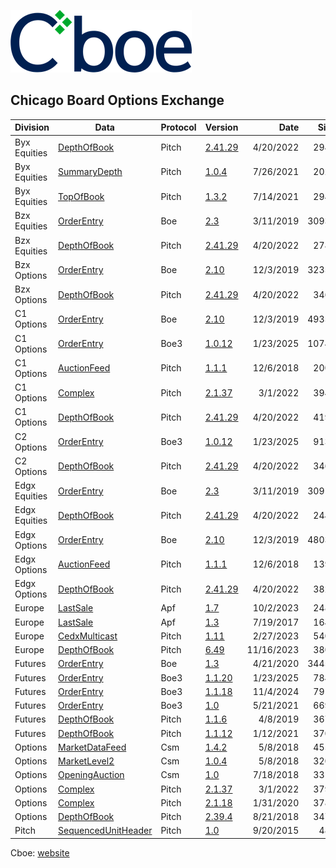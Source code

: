 [![Cboe](https://github.com/Open-Markets-Initiative/Directory/blob/main/Organizations/Cboe/Images/Logo.png)](https://www.cboe.com)


## Chicago Board Options Exchange

| Division | Data | Protocol | Version | Date | Size | [Status][Omi.Glossary.Status] | [Testing][Omi.Glossary.Testing] | Specification |
| --- | --- | --- | --- | ---: | ---: | --- | --- | --- |
| Byx Equities | [DepthOfBook][Cboe.Byx.Equities.DepthOfBook.Pitch.v2.41.29.Dissector] | Pitch | [2.41.29][Cboe.Byx.Equities.DepthOfBook.Pitch.v2.41.29.Dissector] | 4/20/2022 | 2947 | [Active][Omi.Glossary.Status.Active] | [Untested][Omi.Glossary.Testing.Untested] | [url][Cboe.Byx.Equities.DepthOfBook.Pitch.v2.41.29.Url] - [pdf][Cboe.Byx.Equities.DepthOfBook.Pitch.v2.41.29.Pdf] |
| Byx Equities | [SummaryDepth][Cboe.Byx.Equities.SummaryDepth.Pitch.v1.0.4.Dissector] | Pitch | [1.0.4][Cboe.Byx.Equities.SummaryDepth.Pitch.v1.0.4.Dissector] | 7/26/2021 | 2023 | [Active][Omi.Glossary.Status.Active] | [Untested][Omi.Glossary.Testing.Untested] | [url][Cboe.Byx.Equities.SummaryDepth.Pitch.v1.0.4.Url] - [pdf][Cboe.Byx.Equities.SummaryDepth.Pitch.v1.0.4.Pdf] |
| Byx Equities | [TopOfBook][Cboe.Byx.Equities.TopOfBook.Pitch.v1.3.2.Dissector] | Pitch | [1.3.2][Cboe.Byx.Equities.TopOfBook.Pitch.v1.3.2.Dissector] | 7/14/2021 | 2947 | [Active][Omi.Glossary.Status.Active] | [Untested][Omi.Glossary.Testing.Untested] | [url][Cboe.Byx.Equities.TopOfBook.Pitch.v1.3.2.Url] - [pdf][Cboe.Byx.Equities.TopOfBook.Pitch.v1.3.2.Pdf] |
| Bzx Equities | [OrderEntry][Cboe.Bzx.Equities.OrderEntry.Boe.v2.3.Dissector] | Boe | [2.3][Cboe.Bzx.Equities.OrderEntry.Boe.v2.3.Dissector] | 3/11/2019 | 30931 | [Active][Omi.Glossary.Status.Active] | [Incomplete][Omi.Glossary.Testing.Incomplete] | [url][Cboe.Bzx.Equities.OrderEntry.Boe.v2.3.Url] - [pdf][Cboe.Bzx.Equities.OrderEntry.Boe.v2.3.Pdf] |
| Bzx Equities | [DepthOfBook][Cboe.Bzx.Equities.DepthOfBook.Pitch.v2.41.29.Dissector] | Pitch | [2.41.29][Cboe.Bzx.Equities.DepthOfBook.Pitch.v2.41.29.Dissector] | 4/20/2022 | 2786 | [Active][Omi.Glossary.Status.Active] | [Untested][Omi.Glossary.Testing.Untested] | [url][Cboe.Bzx.Equities.DepthOfBook.Pitch.v2.41.29.Url] - [pdf][Cboe.Bzx.Equities.DepthOfBook.Pitch.v2.41.29.Pdf] |
| Bzx Options | [OrderEntry][Cboe.Bzx.Options.OrderEntry.Boe.v2.10.Dissector] | Boe | [2.10][Cboe.Bzx.Options.OrderEntry.Boe.v2.10.Dissector] | 12/3/2019 | 32357 | [Active][Omi.Glossary.Status.Active] | [Incomplete][Omi.Glossary.Testing.Incomplete] | [url][Cboe.Bzx.Options.OrderEntry.Boe.v2.10.Url] - [pdf][Cboe.Bzx.Options.OrderEntry.Boe.v2.10.Pdf] |
| Bzx Options | [DepthOfBook][Cboe.Bzx.Options.DepthOfBook.Pitch.v2.41.29.Dissector] | Pitch | [2.41.29][Cboe.Bzx.Options.DepthOfBook.Pitch.v2.41.29.Dissector] | 4/20/2022 | 3460 | [Active][Omi.Glossary.Status.Active] | [Untested][Omi.Glossary.Testing.Untested] | [url][Cboe.Bzx.Options.DepthOfBook.Pitch.v2.41.29.Url] - [pdf][Cboe.Bzx.Options.DepthOfBook.Pitch.v2.41.29.Pdf] |
| C1 Options | [OrderEntry][Cboe.C1.Options.OrderEntry.Boe.v2.10.Dissector] | Boe | [2.10][Cboe.C1.Options.OrderEntry.Boe.v2.10.Dissector] | 12/3/2019 | 49357 | [Active][Omi.Glossary.Status.Active] | [Incomplete][Omi.Glossary.Testing.Incomplete] | [url][Cboe.C1.Options.OrderEntry.Boe.v2.10.Url] - [pdf][Cboe.C1.Options.OrderEntry.Boe.v2.10.Pdf] |
| C1 Options | [OrderEntry][Cboe.C1.Options.OrderEntry.Boe3.v1.0.12.Dissector] | Boe3 | [1.0.12][Cboe.C1.Options.OrderEntry.Boe3.v1.0.12.Dissector] | 1/23/2025 | 10741 | [Active][Omi.Glossary.Status.Active] | [Beta][Omi.Glossary.Testing.Beta] | [url][Cboe.C1.Options.OrderEntry.Boe3.v1.0.12.Url] - [pdf][Cboe.C1.Options.OrderEntry.Boe3.v1.0.12.Pdf] |
| C1 Options | [AuctionFeed][Cboe.C1.Options.AuctionFeed.Pitch.v1.1.1.Dissector] | Pitch | [1.1.1][Cboe.C1.Options.AuctionFeed.Pitch.v1.1.1.Dissector] | 12/6/2018 | 2007 | [Active][Omi.Glossary.Status.Active] | [Verified][Omi.Glossary.Testing.Verified] | [url][Cboe.C1.Options.AuctionFeed.Pitch.v1.1.1.Url] - [pdf][Cboe.C1.Options.AuctionFeed.Pitch.v1.1.1.Pdf] |
| C1 Options | [Complex][Cboe.C1.Options.Complex.Pitch.v2.1.37.Dissector] | Pitch | [2.1.37][Cboe.C1.Options.Complex.Pitch.v2.1.37.Dissector] | 3/1/2022 | 3944 | [Active][Omi.Glossary.Status.Active] | [Untested][Omi.Glossary.Testing.Untested] | [url][Cboe.C1.Options.Complex.Pitch.v2.1.37.Url] - [pdf][Cboe.C1.Options.Complex.Pitch.v2.1.37.Pdf] |
| C1 Options | [DepthOfBook][Cboe.C1.Options.DepthOfBook.Pitch.v2.41.29.Dissector] | Pitch | [2.41.29][Cboe.C1.Options.DepthOfBook.Pitch.v2.41.29.Dissector] | 4/20/2022 | 4190 | [Active][Omi.Glossary.Status.Active] | [Untested][Omi.Glossary.Testing.Untested] | [url][Cboe.C1.Options.DepthOfBook.Pitch.v2.41.29.Url] - [pdf][Cboe.C1.Options.DepthOfBook.Pitch.v2.41.29.Pdf] |
| C2 Options | [OrderEntry][Cboe.C2.Options.OrderEntry.Boe3.v1.0.12.Dissector] | Boe3 | [1.0.12][Cboe.C2.Options.OrderEntry.Boe3.v1.0.12.Dissector] | 1/23/2025 | 9133 | [Active][Omi.Glossary.Status.Active] | [Beta][Omi.Glossary.Testing.Beta] | [url][Cboe.C2.Options.OrderEntry.Boe3.v1.0.12.Url] - [pdf][Cboe.C2.Options.OrderEntry.Boe3.v1.0.12.Pdf] |
| C2 Options | [DepthOfBook][Cboe.C2.Options.DepthOfBook.Pitch.v2.41.29.Dissector] | Pitch | [2.41.29][Cboe.C2.Options.DepthOfBook.Pitch.v2.41.29.Dissector] | 4/20/2022 | 3460 | [Active][Omi.Glossary.Status.Active] | [Untested][Omi.Glossary.Testing.Untested] | [url][Cboe.C2.Options.DepthOfBook.Pitch.v2.41.29.Url] - [pdf][Cboe.C2.Options.DepthOfBook.Pitch.v2.41.29.Pdf] |
| Edgx Equities | [OrderEntry][Cboe.Edgx.Equities.OrderEntry.Boe.v2.3.Dissector] | Boe | [2.3][Cboe.Edgx.Equities.OrderEntry.Boe.v2.3.Dissector] | 3/11/2019 | 30916 | [Active][Omi.Glossary.Status.Active] | [Incomplete][Omi.Glossary.Testing.Incomplete] | [url][Cboe.Edgx.Equities.OrderEntry.Boe.v2.3.Url] - [pdf][Cboe.Edgx.Equities.OrderEntry.Boe.v2.3.Pdf] |
| Edgx Equities | [DepthOfBook][Cboe.Edgx.Equities.DepthOfBook.Pitch.v2.41.29.Dissector] | Pitch | [2.41.29][Cboe.Edgx.Equities.DepthOfBook.Pitch.v2.41.29.Dissector] | 4/20/2022 | 2440 | [Active][Omi.Glossary.Status.Active] | [Untested][Omi.Glossary.Testing.Untested] | [url][Cboe.Edgx.Equities.DepthOfBook.Pitch.v2.41.29.Url] - [pdf][Cboe.Edgx.Equities.DepthOfBook.Pitch.v2.41.29.Pdf] |
| Edgx Options | [OrderEntry][Cboe.Edgx.Options.OrderEntry.Boe.v2.10.Dissector] | Boe | [2.10][Cboe.Edgx.Options.OrderEntry.Boe.v2.10.Dissector] | 12/3/2019 | 48037 | [Active][Omi.Glossary.Status.Active] | [Incomplete][Omi.Glossary.Testing.Incomplete] | [url][Cboe.Edgx.Options.OrderEntry.Boe.v2.10.Url] - [pdf][Cboe.Edgx.Options.OrderEntry.Boe.v2.10.Pdf] |
| Edgx Options | [AuctionFeed][Cboe.Edgx.Options.AuctionFeed.Pitch.v1.1.1.Dissector] | Pitch | [1.1.1][Cboe.Edgx.Options.AuctionFeed.Pitch.v1.1.1.Dissector] | 12/6/2018 | 1396 | [Active][Omi.Glossary.Status.Active] | [Verified][Omi.Glossary.Testing.Verified] | [url][Cboe.Edgx.Options.AuctionFeed.Pitch.v1.1.1.Url] - [pdf][Cboe.Edgx.Options.AuctionFeed.Pitch.v1.1.1.Pdf] |
| Edgx Options | [DepthOfBook][Cboe.Edgx.Options.DepthOfBook.Pitch.v2.41.29.Dissector] | Pitch | [2.41.29][Cboe.Edgx.Options.DepthOfBook.Pitch.v2.41.29.Dissector] | 4/20/2022 | 3821 | [Active][Omi.Glossary.Status.Active] | [Untested][Omi.Glossary.Testing.Untested] | [url][Cboe.Edgx.Options.DepthOfBook.Pitch.v2.41.29.Url] - [pdf][Cboe.Edgx.Options.DepthOfBook.Pitch.v2.41.29.Pdf] |
| Europe | [LastSale][Cboe.Europe.LastSale.Apf.v1.7.Dissector] | Apf | [1.7][Cboe.Europe.LastSale.Apf.v1.7.Dissector] | 10/2/2023 | 2484 | [Active][Omi.Glossary.Status.Active] | [Beta][Omi.Glossary.Testing.Beta] | [url][Cboe.Europe.LastSale.Apf.v1.7.Url] - [pdf][Cboe.Europe.LastSale.Apf.v1.7.Pdf] |
| Europe | [LastSale][Cboe.Europe.LastSale.Apf.v1.3.Dissector] | Apf | [1.3][Cboe.Europe.LastSale.Apf.v1.3.Dissector] | 7/19/2017 | 1648 | [Deprecated][Omi.Glossary.Status.Deprecated] | [Beta][Omi.Glossary.Testing.Beta] | [url][Cboe.Europe.LastSale.Apf.v1.3.Url] - [pdf][Cboe.Europe.LastSale.Apf.v1.3.Pdf] |
| Europe | [CedxMulticast][Cboe.Europe.CedxMulticast.Pitch.v1.11.Dissector] | Pitch | [1.11][Cboe.Europe.CedxMulticast.Pitch.v1.11.Dissector] | 2/27/2023 | 5401 | [Active][Omi.Glossary.Status.Active] | [Untested][Omi.Glossary.Testing.Untested] | [url][Cboe.Europe.CedxMulticast.Pitch.v1.11.Url] - [pdf][Cboe.Europe.CedxMulticast.Pitch.v1.11.Pdf] |
| Europe | [DepthOfBook][Cboe.Europe.DepthOfBook.Pitch.v6.49.Dissector] | Pitch | [6.49][Cboe.Europe.DepthOfBook.Pitch.v6.49.Dissector] | 11/16/2023 | 3803 | [Active][Omi.Glossary.Status.Active] | [Untested][Omi.Glossary.Testing.Untested] | [url][Cboe.Europe.DepthOfBook.Pitch.v6.49.Url] - [pdf][Cboe.Europe.DepthOfBook.Pitch.v6.49.Pdf] |
| Futures | [OrderEntry][Cboe.Futures.OrderEntry.Boe.v1.3.Dissector] | Boe | [1.3][Cboe.Futures.OrderEntry.Boe.v1.3.Dissector] | 4/21/2020 | 34452 | [Deprecated][Omi.Glossary.Status.Deprecated] | [Incomplete][Omi.Glossary.Testing.Incomplete] | [url][Cboe.Futures.OrderEntry.Boe.v1.3.Url] - [pdf][Cboe.Futures.OrderEntry.Boe.v1.3.Pdf] |
| Futures | [OrderEntry][Cboe.Futures.OrderEntry.Boe3.v1.1.20.Dissector] | Boe3 | [1.1.20][Cboe.Futures.OrderEntry.Boe3.v1.1.20.Dissector] | 1/23/2025 | 7841 | [Active][Omi.Glossary.Status.Active] | [Untested][Omi.Glossary.Testing.Untested] | [url][Cboe.Futures.OrderEntry.Boe3.v1.1.20.Url] - [pdf][Cboe.Futures.OrderEntry.Boe3.v1.1.20.Pdf] |
| Futures | [OrderEntry][Cboe.Futures.OrderEntry.Boe3.v1.1.18.Dissector] | Boe3 | [1.1.18][Cboe.Futures.OrderEntry.Boe3.v1.1.18.Dissector] | 11/4/2024 | 7914 | [Deprecated][Omi.Glossary.Status.Deprecated] | [Untested][Omi.Glossary.Testing.Untested] | [url][Cboe.Futures.OrderEntry.Boe3.v1.1.18.Url] - [pdf][Cboe.Futures.OrderEntry.Boe3.v1.1.18.Pdf] |
| Futures | [OrderEntry][Cboe.Futures.OrderEntry.Boe3.v1.0.Dissector] | Boe3 | [1.0][Cboe.Futures.OrderEntry.Boe3.v1.0.Dissector] | 5/21/2021 | 6696 | [Active][Omi.Glossary.Status.Active] | [Verified][Omi.Glossary.Testing.Verified] | [url][Cboe.Futures.OrderEntry.Boe3.v1.0.Url] - [pdf][Cboe.Futures.OrderEntry.Boe3.v1.0.Pdf] |
| Futures | [DepthOfBook][Cboe.Futures.DepthOfBook.Pitch.v1.1.6.Dissector] | Pitch | [1.1.6][Cboe.Futures.DepthOfBook.Pitch.v1.1.6.Dissector] | 4/8/2019 | 3672 | [Deprecated][Omi.Glossary.Status.Deprecated] | [Verified][Omi.Glossary.Testing.Verified] | [url][Cboe.Futures.DepthOfBook.Pitch.v1.1.6.Url] - [pdf][Cboe.Futures.DepthOfBook.Pitch.v1.1.6.Pdf] |
| Futures | [DepthOfBook][Cboe.Futures.DepthOfBook.Pitch.v1.1.12.Dissector] | Pitch | [1.1.12][Cboe.Futures.DepthOfBook.Pitch.v1.1.12.Dissector] | 1/12/2021 | 3704 | [Active][Omi.Glossary.Status.Active] | [Verified][Omi.Glossary.Testing.Verified] | [url][Cboe.Futures.DepthOfBook.Pitch.v1.1.12.Url] - [pdf][Cboe.Futures.DepthOfBook.Pitch.v1.1.12.Pdf] |
| Options | [MarketDataFeed][Cboe.Options.MarketDataFeed.Csm.v1.4.2.Dissector] | Csm | [1.4.2][Cboe.Options.MarketDataFeed.Csm.v1.4.2.Dissector] | 5/8/2018 | 4559 | [Deprecated][Omi.Glossary.Status.Deprecated] | [Verified][Omi.Glossary.Testing.Verified] | [url][Cboe.Options.MarketDataFeed.Csm.v1.4.2.Url] - [pdf][Cboe.Options.MarketDataFeed.Csm.v1.4.2.Pdf] |
| Options | [MarketLevel2][Cboe.Options.MarketLevel2.Csm.v1.0.4.Dissector] | Csm | [1.0.4][Cboe.Options.MarketLevel2.Csm.v1.0.4.Dissector] | 5/8/2018 | 3209 | [Deprecated][Omi.Glossary.Status.Deprecated] | [Verified][Omi.Glossary.Testing.Verified] | [url][Cboe.Options.MarketLevel2.Csm.v1.0.4.Url] - [pdf][Cboe.Options.MarketLevel2.Csm.v1.0.4.Pdf] |
| Options | [OpeningAuction][Cboe.Options.OpeningAuction.Csm.v1.0.Dissector] | Csm | [1.0][Cboe.Options.OpeningAuction.Csm.v1.0.Dissector] | 7/18/2018 | 3317 | [Deprecated][Omi.Glossary.Status.Deprecated] | [Verified][Omi.Glossary.Testing.Verified] | [url][Cboe.Options.OpeningAuction.Csm.v1.0.Url] - [pdf][Cboe.Options.OpeningAuction.Csm.v1.0.Pdf] |
| Options | [Complex][Cboe.Options.Complex.Pitch.v2.1.37.Dissector] | Pitch | [2.1.37][Cboe.Options.Complex.Pitch.v2.1.37.Dissector] | 3/1/2022 | 3792 | [Active][Omi.Glossary.Status.Active] | [Untested][Omi.Glossary.Testing.Untested] | [url][Cboe.Options.Complex.Pitch.v2.1.37.Url] - [pdf][Cboe.Options.Complex.Pitch.v2.1.37.Pdf] |
| Options | [Complex][Cboe.Options.Complex.Pitch.v2.1.18.Dissector] | Pitch | [2.1.18][Cboe.Options.Complex.Pitch.v2.1.18.Dissector] | 1/31/2020 | 3780 | [Active][Omi.Glossary.Status.Active] | [Untested][Omi.Glossary.Testing.Untested] | [url][Cboe.Options.Complex.Pitch.v2.1.18.Url] - [pdf][Cboe.Options.Complex.Pitch.v2.1.18.Pdf] |
| Options | [DepthOfBook][Cboe.Options.DepthOfBook.Pitch.v2.39.4.Dissector] | Pitch | [2.39.4][Cboe.Options.DepthOfBook.Pitch.v2.39.4.Dissector] | 8/21/2018 | 3474 | [Active][Omi.Glossary.Status.Active] | [Verified][Omi.Glossary.Testing.Verified] | [url][Cboe.Options.DepthOfBook.Pitch.v2.39.4.Url] - [pdf][Cboe.Options.DepthOfBook.Pitch.v2.39.4.Pdf] |
| Pitch | [SequencedUnitHeader][Cboe.Pitch.SequencedUnitHeader.Pitch.v1.0.Dissector] | Pitch | [1.0][Cboe.Pitch.SequencedUnitHeader.Pitch.v1.0.Dissector] | 9/20/2015 | 487 | [Header][Omi.Glossary.Status.Header] | [Verified][Omi.Glossary.Testing.Verified] | [url][Cboe.Pitch.SequencedUnitHeader.Pitch.v1.0.Url] |


Cboe: [website](https://www.cboe.com "Go to Chicago Board Options Exchange")


[Omi.Glossary.Status]: https://github.com/Open-Markets-Initiative/Directory/blob/main/Glossary/Status.md "Protocol Deployment Status"
[Omi.Glossary.Status.Active]: https://github.com/Open-Markets-Initiative/Directory/blob/main/Glossary/Status.md "Deployment Status: Protocol is in active production"
[Omi.Glossary.Status.Deprecated]: https://github.com/Open-Markets-Initiative/Directory/blob/main/Glossary/Status.md "Deployment Status: Protocol is no longer in active use"
[Omi.Glossary.Status.Future]: https://github.com/Open-Markets-Initiative/Directory/blob/main/Glossary/Status.md "Deployment Status: Protocol is not yet deployed to an active production environment"
[Omi.Glossary.Status.Unknown]: https://github.com/Open-Markets-Initiative/Directory/blob/main/Glossary/Status.md "Deployment Status: Protocol deployment status is unknown"
[Omi.Glossary.Status.Header]: https://github.com/Open-Markets-Initiative/Directory/blob/main/Glossary/Status.md "Deployment Status: Header only protocol provided for debugging"
[Omi.Glossary.Testing]: https://github.com/Open-Markets-Initiative/Directory/blob/main/Glossary/Testing.md "Protocol Testing Status"
[Omi.Glossary.Testing.Verified]: https://github.com/Open-Markets-Initiative/Directory/blob/main/Glossary/Testing.md "Testing Status: Protocol has been tested on live data"
[Omi.Glossary.Testing.Incomplete]: https://github.com/Open-Markets-Initiative/Directory/blob/main/Glossary/Testing.md "Testing Status: Protocol has been tested on live data but contains known issues"
[Omi.Glossary.Testing.Beta]: https://github.com/Open-Markets-Initiative/Directory/blob/main/Glossary/Testing.md "Testing Status: Protocol has not been tested and structure is speculative"
[Omi.Glossary.Testing.Untested]: https://github.com/Open-Markets-Initiative/Directory/blob/main/Glossary/Testing.md "Testing Status: Protocol has not been tested on live data"

[Cboe.Byx.Equities.DepthOfBook.Pitch.v2.41.29.Dissector]: https://github.com/Open-Markets-Initiative/wireshark-lua/blob/main/Cboe/Cboe_Byx_Equities_DepthOfBook_Pitch_v2_41_29_Dissector.lua "Cboe Byx Equities DepthOfBook Pitch v2.41.29 Wireshark Dissector"
[Cboe.Byx.Equities.DepthOfBook.Pitch.v2.41.29.Url]: http://markets.cboe.com/us/equities/support/technical "Chicago Board Options Exchange 2.41.29 Url"
[Cboe.Byx.Equities.DepthOfBook.Pitch.v2.41.29.Pdf]: https://github.com/Open-Markets-Initiative/Directory/blob/main/Organizations/Cboe/Specifications/Cboe.Equities.Multicast.Pitch.v2.41.29.pdf "Chicago Board Options Exchange 2.41.29 Pdf"
[Cboe.Byx.Equities.TopOfBook.Pitch.v1.3.2.Dissector]: https://github.com/Open-Markets-Initiative/wireshark-lua/blob/main/Cboe/Cboe_Byx_Equities_TopOfBook_Pitch_v1_3_2_Dissector.lua "Cboe Byx Equities TopOfBook Pitch v1.3.2 Wireshark Dissector"
[Cboe.Byx.Equities.TopOfBook.Pitch.v1.3.2.Url]: http://markets.cboe.com/us/equities/support/technical "Chicago Board Options Exchange 1.3.2 Url"
[Cboe.Byx.Equities.TopOfBook.Pitch.v1.3.2.Pdf]: https://github.com/Open-Markets-Initiative/Directory/blob/main/Organizations/Cboe/Specifications/Cboe_US_Equities_TOP_Specification.pdf "Chicago Board Options Exchange 1.3.2 Pdf"
[Cboe.Byx.Equities.SummaryDepth.Pitch.v1.0.4.Dissector]: https://github.com/Open-Markets-Initiative/wireshark-lua/blob/main/Cboe/Cboe_Byx_Equities_SummaryDepth_Pitch_v1_0_4_Dissector.lua "Cboe Byx Equities SummaryDepth Pitch v1.0.4 Wireshark Dissector"
[Cboe.Byx.Equities.SummaryDepth.Pitch.v1.0.4.Url]: http://markets.cboe.com/us/equities/support/technical "Chicago Board Options Exchange 1.0.4 Url"
[Cboe.Byx.Equities.SummaryDepth.Pitch.v1.0.4.Pdf]: https://github.com/Open-Markets-Initiative/Directory/blob/main/Organizations/Cboe/Specifications/Cboe_US_Equities_Summary_Depth_Feed_Specification.pdf "Chicago Board Options Exchange 1.0.4 Pdf"
[Cboe.Bzx.Equities.DepthOfBook.Pitch.v2.41.29.Dissector]: https://github.com/Open-Markets-Initiative/wireshark-lua/blob/main/Cboe/Cboe_Bzx_Equities_DepthOfBook_Pitch_v2_41_29_Dissector.lua "Cboe Bzx Equities DepthOfBook Pitch v2.41.29 Wireshark Dissector"
[Cboe.Bzx.Equities.DepthOfBook.Pitch.v2.41.29.Url]: http://markets.cboe.com/us/equities/support/technical "Chicago Board Options Exchange 2.41.29 Url"
[Cboe.Bzx.Equities.DepthOfBook.Pitch.v2.41.29.Pdf]: https://github.com/Open-Markets-Initiative/Directory/blob/main/Organizations/Cboe/Specifications/Cboe.Equities.Multicast.Pitch.v2.41.29.pdf "Chicago Board Options Exchange 2.41.29 Pdf"
[Cboe.Bzx.Equities.OrderEntry.Boe.v2.3.Dissector]: https://github.com/Open-Markets-Initiative/wireshark-lua/blob/main/Cboe/Cboe_Bzx_Equities_OrderEntry_Boe_v2_3_Dissector.lua "Cboe Bzx Equities OrderEntry Boe v2.3 Wireshark Dissector"
[Cboe.Bzx.Equities.OrderEntry.Boe.v2.3.Url]: http://markets.cboe.com/us/equities/support/technical/ "Chicago Board Options Exchange 2.3 Url"
[Cboe.Bzx.Equities.OrderEntry.Boe.v2.3.Pdf]: https://github.com/Open-Markets-Initiative/Directory/blob/main/Organizations/Cboe/Specifications/Cboe.Equities.OrderEntry.Boe.v2.3.pdf "Chicago Board Options Exchange 2.3 Pdf"
[Cboe.Edgx.Equities.DepthOfBook.Pitch.v2.41.29.Dissector]: https://github.com/Open-Markets-Initiative/wireshark-lua/blob/main/Cboe/Cboe_Edgx_Equities_DepthOfBook_Pitch_v2_41_29_Dissector.lua "Cboe Edgx Equities DepthOfBook Pitch v2.41.29 Wireshark Dissector"
[Cboe.Edgx.Equities.DepthOfBook.Pitch.v2.41.29.Url]: http://markets.cboe.com/us/equities/support/technical "Chicago Board Options Exchange 2.41.29 Url"
[Cboe.Edgx.Equities.DepthOfBook.Pitch.v2.41.29.Pdf]: https://github.com/Open-Markets-Initiative/Directory/blob/main/Organizations/Cboe/Specifications/Cboe.Equities.Multicast.Pitch.v2.41.29.pdf "Chicago Board Options Exchange 2.41.29 Pdf"
[Cboe.Edgx.Equities.OrderEntry.Boe.v2.3.Dissector]: https://github.com/Open-Markets-Initiative/wireshark-lua/blob/main/Cboe/Cboe_Edgx_Equities_OrderEntry_Boe_v2_3_Dissector.lua "Cboe Edgx Equities OrderEntry Boe v2.3 Wireshark Dissector"
[Cboe.Edgx.Equities.OrderEntry.Boe.v2.3.Url]: http://markets.cboe.com/us/equities/support/technical/ "Chicago Board Options Exchange 2.3 Url"
[Cboe.Edgx.Equities.OrderEntry.Boe.v2.3.Pdf]: https://github.com/Open-Markets-Initiative/Directory/blob/main/Organizations/Cboe/Specifications/Cboe.Equities.OrderEntry.Boe.v2.3.pdf "Chicago Board Options Exchange 2.3 Pdf"
[Cboe.C1.Options.DepthOfBook.Pitch.v2.41.29.Dissector]: https://github.com/Open-Markets-Initiative/wireshark-lua/blob/main/Cboe/Cboe_C1_Options_DepthOfBook_Pitch_v2_41_29_Dissector.lua "Cboe C1 Options DepthOfBook Pitch v2.41.29 Wireshark Dissector"
[Cboe.C1.Options.DepthOfBook.Pitch.v2.41.29.Url]: http://markets.cboe.com/us/options/support/technical "Chicago Board Options Exchange 2.41.29 Url"
[Cboe.C1.Options.DepthOfBook.Pitch.v2.41.29.Pdf]: https://github.com/Open-Markets-Initiative/Directory/blob/main/Organizations/Cboe/Specifications/Cboe.Options.Multicast.Pitch.v2.41.29.pdf "Chicago Board Options Exchange 2.41.29 Pdf"
[Cboe.C1.Options.AuctionFeed.Pitch.v1.1.1.Dissector]: https://github.com/Open-Markets-Initiative/wireshark-lua/blob/main/Cboe/Cboe_C1_Options_AuctionFeed_Pitch_v1_1_1_Dissector.lua "Cboe C1 Options AuctionFeed Pitch v1.1.1 Wireshark Dissector"
[Cboe.C1.Options.AuctionFeed.Pitch.v1.1.1.Url]: http://markets.cboe.com/us/options/support/technical "Chicago Board Options Exchange 1.1.1 Url"
[Cboe.C1.Options.AuctionFeed.Pitch.v1.1.1.Pdf]: https://github.com/Open-Markets-Initiative/Directory/blob/main/Organizations/Cboe/Specifications/Cboe.Options.AuctionFeed.Pitch.v1.1.1.pdf "Chicago Board Options Exchange 1.1.1 Pdf"
[Cboe.C1.Options.OrderEntry.Boe.v2.10.Dissector]: https://github.com/Open-Markets-Initiative/wireshark-lua/blob/main/Cboe/Cboe_C1_Options_OrderEntry_Boe_v2_10_Dissector.lua "Cboe C1 Options OrderEntry Boe v2.10 Wireshark Dissector"
[Cboe.C1.Options.OrderEntry.Boe.v2.10.Url]: http://markets.cboe.com/us/options/support/technical/ "Chicago Board Options Exchange 2.10 Url"
[Cboe.C1.Options.OrderEntry.Boe.v2.10.Pdf]: https://github.com/Open-Markets-Initiative/Directory/blob/main/Organizations/Cboe/Specifications/Cboe.Options.OrderEntry.Boe.v2.10.11.pdf "Chicago Board Options Exchange 2.10 Pdf"
[Cboe.C1.Options.Complex.Pitch.v2.1.37.Dissector]: https://github.com/Open-Markets-Initiative/wireshark-lua/blob/main/Cboe/Cboe_C1_Options_Complex_Pitch_v2_1_37_Dissector.lua "Cboe C1 Options Complex Pitch v2.1.37 Wireshark Dissector"
[Cboe.C1.Options.Complex.Pitch.v2.1.37.Url]: http://markets.cboe.com/us/options/support/technical "Chicago Board Options Exchange 2.1.37 Url"
[Cboe.C1.Options.Complex.Pitch.v2.1.37.Pdf]: https://github.com/Open-Markets-Initiative/Directory/blob/main/Organizations/Cboe/Specifications/Cboe.Options.Complex.Pitch.v2.1.37.pdf "Chicago Board Options Exchange 2.1.37 Pdf"
[Cboe.C1.Options.OrderEntry.Boe3.v1.0.12.Dissector]: https://github.com/Open-Markets-Initiative/wireshark-lua/blob/main/Cboe/Cboe_C1_Options_OrderEntry_Boe3_v1_0_12_Dissector.lua "Cboe C1 Options OrderEntry Boe3 v1.0.12 Wireshark Dissector"
[Cboe.C1.Options.OrderEntry.Boe3.v1.0.12.Url]: https://www.cboe.com/us/options/support/technical "Chicago Board Options Exchange 1.0.12 Url"
[Cboe.C1.Options.OrderEntry.Boe3.v1.0.12.Pdf]: https://github.com/Open-Markets-Initiative/Directory/blob/main/Organizations/Cboe/Specifications/Cboe.UsOptions.BinaryOrderEntry.Boe3.v1.0.12.pdf "Chicago Board Options Exchange 1.0.12 Pdf"
[Cboe.C2.Options.DepthOfBook.Pitch.v2.41.29.Dissector]: https://github.com/Open-Markets-Initiative/wireshark-lua/blob/main/Cboe/Cboe_C2_Options_DepthOfBook_Pitch_v2_41_29_Dissector.lua "Cboe C2 Options DepthOfBook Pitch v2.41.29 Wireshark Dissector"
[Cboe.C2.Options.DepthOfBook.Pitch.v2.41.29.Url]: http://markets.cboe.com/us/options/support/technical "Chicago Board Options Exchange 2.41.29 Url"
[Cboe.C2.Options.DepthOfBook.Pitch.v2.41.29.Pdf]: https://github.com/Open-Markets-Initiative/Directory/blob/main/Organizations/Cboe/Specifications/Cboe.Options.Multicast.Pitch.v2.41.29.pdf "Chicago Board Options Exchange 2.41.29 Pdf"
[Cboe.C2.Options.OrderEntry.Boe3.v1.0.12.Dissector]: https://github.com/Open-Markets-Initiative/wireshark-lua/blob/main/Cboe/Cboe_C2_Options_OrderEntry_Boe3_v1_0_12_Dissector.lua "Cboe C2 Options OrderEntry Boe3 v1.0.12 Wireshark Dissector"
[Cboe.C2.Options.OrderEntry.Boe3.v1.0.12.Url]: https://www.cboe.com/us/options/support/technical "Chicago Board Options Exchange 1.0.12 Url"
[Cboe.C2.Options.OrderEntry.Boe3.v1.0.12.Pdf]: https://github.com/Open-Markets-Initiative/Directory/blob/main/Organizations/Cboe/Specifications/UsOptions/Cboe.Options.OrderEntry.Boe3.v1.0.10.pdf "Chicago Board Options Exchange 1.0.12 Pdf"
[Cboe.Bzx.Options.DepthOfBook.Pitch.v2.41.29.Dissector]: https://github.com/Open-Markets-Initiative/wireshark-lua/blob/main/Cboe/Cboe_Bzx_Options_DepthOfBook_Pitch_v2_41_29_Dissector.lua "Cboe Bzx Options DepthOfBook Pitch v2.41.29 Wireshark Dissector"
[Cboe.Bzx.Options.DepthOfBook.Pitch.v2.41.29.Url]: http://markets.cboe.com/us/options/support/technical "Chicago Board Options Exchange 2.41.29 Url"
[Cboe.Bzx.Options.DepthOfBook.Pitch.v2.41.29.Pdf]: https://github.com/Open-Markets-Initiative/Directory/blob/main/Organizations/Cboe/Specifications/Cboe.Options.Multicast.Pitch.v2.41.29.pdf "Chicago Board Options Exchange 2.41.29 Pdf"
[Cboe.Bzx.Options.OrderEntry.Boe.v2.10.Dissector]: https://github.com/Open-Markets-Initiative/wireshark-lua/blob/main/Cboe/Cboe_Bzx_Options_OrderEntry_Boe_v2_10_Dissector.lua "Cboe Bzx Options OrderEntry Boe v2.10 Wireshark Dissector"
[Cboe.Bzx.Options.OrderEntry.Boe.v2.10.Url]: http://markets.cboe.com/us/options/support/technical/ "Chicago Board Options Exchange 2.10 Url"
[Cboe.Bzx.Options.OrderEntry.Boe.v2.10.Pdf]: https://github.com/Open-Markets-Initiative/Directory/blob/main/Organizations/Cboe/Specifications/Cboe.Options.OrderEntry.Boe.v2.10.11.pdf "Chicago Board Options Exchange 2.10 Pdf"
[Cboe.Edgx.Options.AuctionFeed.Pitch.v1.1.1.Dissector]: https://github.com/Open-Markets-Initiative/wireshark-lua/blob/main/Cboe/Cboe_Edgx_Options_AuctionFeed_Pitch_v1_1_1_Dissector.lua "Cboe Edgx Options AuctionFeed Pitch v1.1.1 Wireshark Dissector"
[Cboe.Edgx.Options.AuctionFeed.Pitch.v1.1.1.Url]: http://markets.cboe.com/us/options/support/technical "Chicago Board Options Exchange 1.1.1 Url"
[Cboe.Edgx.Options.AuctionFeed.Pitch.v1.1.1.Pdf]: https://github.com/Open-Markets-Initiative/Directory/blob/main/Organizations/Cboe/Specifications/Cboe.Options.AuctionFeed.Pitch.v1.1.1.pdf "Chicago Board Options Exchange 1.1.1 Pdf"
[Cboe.Edgx.Options.OrderEntry.Boe.v2.10.Dissector]: https://github.com/Open-Markets-Initiative/wireshark-lua/blob/main/Cboe/Cboe_Edgx_Options_OrderEntry_Boe_v2_10_Dissector.lua "Cboe Edgx Options OrderEntry Boe v2.10 Wireshark Dissector"
[Cboe.Edgx.Options.OrderEntry.Boe.v2.10.Url]: http://markets.cboe.com/us/options/support/technical/ "Chicago Board Options Exchange 2.10 Url"
[Cboe.Edgx.Options.OrderEntry.Boe.v2.10.Pdf]: https://github.com/Open-Markets-Initiative/Directory/blob/main/Organizations/Cboe/Specifications/Cboe.Options.OrderEntry.Boe.v2.10.11.pdf "Chicago Board Options Exchange 2.10 Pdf"
[Cboe.Edgx.Options.DepthOfBook.Pitch.v2.41.29.Dissector]: https://github.com/Open-Markets-Initiative/wireshark-lua/blob/main/Cboe/Cboe_Edgx_Options_DepthOfBook_Pitch_v2_41_29_Dissector.lua "Cboe Edgx Options DepthOfBook Pitch v2.41.29 Wireshark Dissector"
[Cboe.Edgx.Options.DepthOfBook.Pitch.v2.41.29.Url]: http://markets.cboe.com/us/options/support/technical "Chicago Board Options Exchange 2.41.29 Url"
[Cboe.Edgx.Options.DepthOfBook.Pitch.v2.41.29.Pdf]: https://github.com/Open-Markets-Initiative/Directory/blob/main/Organizations/Cboe/Specifications/Cboe.Options.Multicast.Pitch.v2.41.29.pdf "Chicago Board Options Exchange 2.41.29 Pdf"
[Cboe.Options.DepthOfBook.Pitch.v2.39.4.Dissector]: https://github.com/Open-Markets-Initiative/wireshark-lua/blob/main/Cboe/Cboe_Options_DepthOfBook_Pitch_v2_39_4_Dissector.lua "Cboe Options DepthOfBook Pitch v2.39.4 Wireshark Dissector"
[Cboe.Options.DepthOfBook.Pitch.v2.39.4.Url]: http://markets.cboe.com/us/options/support/technical "Chicago Board Options Exchange 2.39.4 Url"
[Cboe.Options.DepthOfBook.Pitch.v2.39.4.Pdf]: https://github.com/Open-Markets-Initiative/Directory/blob/main/Organizations/Cboe/Specifications/Cboe.Options.DepthOfBook.Pitch.v2.39.4.pdf "Chicago Board Options Exchange 2.39.4 Pdf"
[Cboe.Options.Complex.Pitch.v2.1.18.Dissector]: https://github.com/Open-Markets-Initiative/wireshark-lua/blob/main/Cboe/Cboe_Options_Complex_Pitch_v2_1_18_Dissector.lua "Cboe Options Complex Pitch v2.1.18 Wireshark Dissector"
[Cboe.Options.Complex.Pitch.v2.1.18.Url]: http://markets.cboe.com/us/options/support/technical "Chicago Board Options Exchange 2.1.18 Url"
[Cboe.Options.Complex.Pitch.v2.1.18.Pdf]: https://github.com/Open-Markets-Initiative/Directory/blob/main/Organizations/Cboe/Specifications/Cboe.Options.Complex.Pitch.v2.1.8.pdf "Chicago Board Options Exchange 2.1.18 Pdf"
[Cboe.Options.Complex.Pitch.v2.1.37.Dissector]: https://github.com/Open-Markets-Initiative/wireshark-lua/blob/main/Cboe/Cboe_Options_Complex_Pitch_v2_1_37_Dissector.lua "Cboe Options Complex Pitch v2.1.37 Wireshark Dissector"
[Cboe.Options.Complex.Pitch.v2.1.37.Url]: http://markets.cboe.com/us/options/support/technical "Chicago Board Options Exchange 2.1.37 Url"
[Cboe.Options.Complex.Pitch.v2.1.37.Pdf]: https://github.com/Open-Markets-Initiative/Directory/blob/main/Organizations/Cboe/Specifications/Cboe.Options.Complex.Pitch.v2.1.37.pdf "Chicago Board Options Exchange 2.1.37 Pdf"
[Cboe.Futures.DepthOfBook.Pitch.v1.1.6.Dissector]: https://github.com/Open-Markets-Initiative/wireshark-lua/blob/main/Cboe/Cboe_Futures_DepthOfBook_Pitch_v1_1_6_Dissector.lua "Cboe Futures DepthOfBook Pitch v1.1.6 Wireshark Dissector"
[Cboe.Futures.DepthOfBook.Pitch.v1.1.6.Url]: http://markets.cboe.com/us/futures/support/technical "Chicago Board Options Exchange 1.1.6 Url"
[Cboe.Futures.DepthOfBook.Pitch.v1.1.6.Pdf]: https://github.com/Open-Markets-Initiative/Directory/blob/main/Organizations/Cboe/Specifications/Cboe.Futures.DepthOfBook.Pitch.v1.1.6.pdf "Chicago Board Options Exchange 1.1.6 Pdf"
[Cboe.Futures.DepthOfBook.Pitch.v1.1.12.Dissector]: https://github.com/Open-Markets-Initiative/wireshark-lua/blob/main/Cboe/Cboe_Futures_DepthOfBook_Pitch_v1_1_12_Dissector.lua "Cboe Futures DepthOfBook Pitch v1.1.12 Wireshark Dissector"
[Cboe.Futures.DepthOfBook.Pitch.v1.1.12.Url]: http://markets.cboe.com/us/futures/support/technical "Chicago Board Options Exchange 1.1.12 Url"
[Cboe.Futures.DepthOfBook.Pitch.v1.1.12.Pdf]: https://github.com/Open-Markets-Initiative/Directory/blob/main/Organizations/Cboe/Specifications/Cboe.Futures.DepthOfBook.Pitch.v1.1.12.pdf "Chicago Board Options Exchange 1.1.12 Pdf"
[Cboe.Futures.OrderEntry.Boe3.v1.0.Dissector]: https://github.com/Open-Markets-Initiative/wireshark-lua/blob/main/Cboe/Cboe_Futures_OrderEntry_Boe3_v1_0_Dissector.lua "Cboe Futures OrderEntry Boe3 v1.0 Wireshark Dissector"
[Cboe.Futures.OrderEntry.Boe3.v1.0.Url]: http://markets.cboe.com/us/futures/support/technical "Chicago Board Options Exchange 1.0 Url"
[Cboe.Futures.OrderEntry.Boe3.v1.0.Pdf]: https://github.com/Open-Markets-Initiative/Directory/blob/main/Organizations/Cboe/Specifications/Cboe.Futures.OrderEntry.Boe3.v1.0.6.pdf "Chicago Board Options Exchange 1.0 Pdf"
[Cboe.Futures.OrderEntry.Boe3.v1.1.18.Dissector]: https://github.com/Open-Markets-Initiative/wireshark-lua/blob/main/Cboe/Cboe_Futures_OrderEntry_Boe3_v1_1_18_Dissector.lua "Cboe Futures OrderEntry Boe3 v1.1.18 Wireshark Dissector"
[Cboe.Futures.OrderEntry.Boe3.v1.1.18.Url]: http://markets.cboe.com/us/futures/support/technical "Chicago Board Options Exchange 1.1.18 Url"
[Cboe.Futures.OrderEntry.Boe3.v1.1.18.Pdf]: https://github.com/Open-Markets-Initiative/Directory/blob/main/Organizations/Cboe/Specifications/Cboe.Futures.OrderEntry.Boe3.v1.1.18.pdf "Chicago Board Options Exchange 1.1.18 Pdf"
[Cboe.Futures.OrderEntry.Boe3.v1.1.20.Dissector]: https://github.com/Open-Markets-Initiative/wireshark-lua/blob/main/Cboe/Cboe_Futures_OrderEntry_Boe3_v1_1_20_Dissector.lua "Cboe Futures OrderEntry Boe3 v1.1.20 Wireshark Dissector"
[Cboe.Futures.OrderEntry.Boe3.v1.1.20.Url]: http://markets.cboe.com/us/futures/support/technical "Chicago Board Options Exchange 1.1.20 Url"
[Cboe.Futures.OrderEntry.Boe3.v1.1.20.Pdf]: https://github.com/Open-Markets-Initiative/Directory/blob/main/Organizations/Cboe/Specifications/Cboe.Futures.OrderEntry.Boe3.v1.1.20.pdf "Chicago Board Options Exchange 1.1.20 Pdf"
[Cboe.Europe.LastSale.Apf.v1.3.Dissector]: https://github.com/Open-Markets-Initiative/wireshark-lua/blob/main/Cboe/Cboe_Europe_LastSale_Apf_v1_3_Dissector.lua "Cboe Europe LastSale Apf v1.3 Wireshark Dissector"
[Cboe.Europe.LastSale.Apf.v1.3.Url]: https://www.cboe.com/europe/equities/support/technical "Chicago Board Options Exchange 1.3 Url"
[Cboe.Europe.LastSale.Apf.v1.3.Pdf]: https://github.com/Open-Markets-Initiative/Directory/blob/main/Organizations/Cboe/Specifications/Cboe.Europe.LastSale.Apf.v1.3.pdf "Chicago Board Options Exchange 1.3 Pdf"
[Cboe.Europe.LastSale.Apf.v1.7.Dissector]: https://github.com/Open-Markets-Initiative/wireshark-lua/blob/main/Cboe/Cboe_Europe_LastSale_Apf_v1_7_Dissector.lua "Cboe Europe LastSale Apf v1.7 Wireshark Dissector"
[Cboe.Europe.LastSale.Apf.v1.7.Url]: https://www.cboe.com/europe/equities/support/technical "Chicago Board Options Exchange 1.7 Url"
[Cboe.Europe.LastSale.Apf.v1.7.Pdf]: https://github.com/Open-Markets-Initiative/Directory/blob/main/Organizations/Cboe/Specifications/Cboe.Europe.LastSale.Pitch.v1.7.pdf "Chicago Board Options Exchange 1.7 Pdf"
[Cboe.Europe.DepthOfBook.Pitch.v6.49.Dissector]: https://github.com/Open-Markets-Initiative/wireshark-lua/blob/main/Cboe/Cboe_Europe_DepthOfBook_Pitch_v6_49_Dissector.lua "Cboe Europe DepthOfBook Pitch v6.49 Wireshark Dissector"
[Cboe.Europe.DepthOfBook.Pitch.v6.49.Url]: https://www.cboe.com/europe/equities/support/technical "Chicago Board Options Exchange 6.49 Url"
[Cboe.Europe.DepthOfBook.Pitch.v6.49.Pdf]: https://github.com/Open-Markets-Initiative/Directory/blob/main/Organizations/Cboe/Specifications/Cboe.Europe.DepthOfBook.Pitch.v6.49.pdf "Chicago Board Options Exchange 6.49 Pdf"
[Cboe.Europe.CedxMulticast.Pitch.v1.11.Dissector]: https://github.com/Open-Markets-Initiative/wireshark-lua/blob/main/Cboe/Cboe_Europe_CedxMulticast_Pitch_v1_11_Dissector.lua "Cboe Europe CedxMulticast Pitch v1.11 Wireshark Dissector"
[Cboe.Europe.CedxMulticast.Pitch.v1.11.Url]: https://www.cboe.com/europe/derivatives/support/technical "Chicago Board Options Exchange 1.11 Url"
[Cboe.Europe.CedxMulticast.Pitch.v1.11.Pdf]: https://github.com/Open-Markets-Initiative/Directory/blob/main/Organizations/Cboe/Specifications/Cboe.Europe.CedxMulticast.Pitch.v1.11.pdf "Chicago Board Options Exchange 1.11 Pdf"
[Cboe.Pitch.SequencedUnitHeader.Pitch.v1.0.Dissector]: https://github.com/Open-Markets-Initiative/wireshark-lua/blob/main/Cboe/Cboe_Pitch_SequencedUnitHeader_Pitch_v1_0_Dissector.lua "Cboe Pitch SequencedUnitHeader Pitch v1.0 Wireshark Dissector"
[Cboe.Pitch.SequencedUnitHeader.Pitch.v1.0.Url]: http://markets.cboe.com "Chicago Board Options Exchange 1.0 Url"
[Cboe.Futures.OrderEntry.Boe.v1.3.Dissector]: https://github.com/Open-Markets-Initiative/wireshark-lua/blob/main/Cboe/Cboe_Futures_OrderEntry_Boe_v1_3_Dissector.lua "Cboe Futures OrderEntry Boe v1.3 Wireshark Dissector"
[Cboe.Futures.OrderEntry.Boe.v1.3.Url]: http://markets.cboe.com/us/futures/support/technical/ "Chicago Board Options Exchange 1.3 Url"
[Cboe.Futures.OrderEntry.Boe.v1.3.Pdf]: https://github.com/Open-Markets-Initiative/Directory/blob/main/Organizations/Cboe/Specifications/Cboe.Futures.OrderEntry.Boe.v1.3.pdf "Chicago Board Options Exchange 1.3 Pdf"
[Cboe.Options.MarketDataFeed.Csm.v1.4.2.Dissector]: https://github.com/Open-Markets-Initiative/wireshark-lua/blob/main/Cboe/Cboe_Options_MarketDataFeed_Csm_v1_4_2_Dissector.lua "Cboe Options MarketDataFeed Csm v1.4.2 Wireshark Dissector"
[Cboe.Options.MarketDataFeed.Csm.v1.4.2.Url]: https://systems.cboe.com/Auth/CFN.aspx "Chicago Board Options Exchange 1.4.2 Url"
[Cboe.Options.MarketDataFeed.Csm.v1.4.2.Pdf]: https://github.com/Open-Markets-Initiative/Directory/blob/main/Organizations/Cboe/Specifications/Cboe.Options.MarketDataFeed.Csm.v1.4.2.pdf "Chicago Board Options Exchange 1.4.2 Pdf"
[Cboe.Options.MarketLevel2.Csm.v1.0.4.Dissector]: https://github.com/Open-Markets-Initiative/wireshark-lua/blob/main/Cboe/Cboe_Options_MarketLevel2_Csm_v1_0_4_Dissector.lua "Cboe Options MarketLevel2 Csm v1.0.4 Wireshark Dissector"
[Cboe.Options.MarketLevel2.Csm.v1.0.4.Url]: https://systems.cboe.com/Auth/CFN.aspx "Chicago Board Options Exchange 1.0.4 Url"
[Cboe.Options.MarketLevel2.Csm.v1.0.4.Pdf]: https://github.com/Open-Markets-Initiative/Directory/blob/main/Organizations/Cboe/Specifications/Cboe.Options.MarketLevel2.Csm.v1.0.4.pdf "Chicago Board Options Exchange 1.0.4 Pdf"
[Cboe.Options.OpeningAuction.Csm.v1.0.Dissector]: https://github.com/Open-Markets-Initiative/wireshark-lua/blob/main/Cboe/Cboe_Options_OpeningAuction_Csm_v1_0_Dissector.lua "Cboe Options OpeningAuction Csm v1.0 Wireshark Dissector"
[Cboe.Options.OpeningAuction.Csm.v1.0.Url]: https://systems.cboe.com/Auth/CFN.aspx "Chicago Board Options Exchange 1.0 Url"
[Cboe.Options.OpeningAuction.Csm.v1.0.Pdf]: https://github.com/Open-Markets-Initiative/Directory/blob/main/Organizations/Cboe/Specifications/Cboe.Options.OpeningAuction.Csm.v1.0.pdf "Chicago Board Options Exchange 1.0 Pdf"
